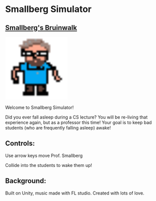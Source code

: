 # Smallberg Simulator
## [Smallberg's Bruinwalk](https://www.bruinwalk.com/professors/david-a-smallberg/)
<img src="https://raw.githubusercontent.com/ghuser1023/smallbergsimulator/master/Sprites/Smallberg%20Walk%20Animation/smallbergWalk.gif" width="200">

Welcome to Smallberg Simulator!  

Did you ever fall asleep during a CS lecture? You will be re-living that experience again, but as a professor this time!
Your goal is to keep bad students (who are frequently falling asleep) awake!

## Controls:
Use arrow keys move Prof. Smallberg

Collide into the students to wake them up!  

## Background:
Built on Unity, music made with FL studio. Created with lots of love.
